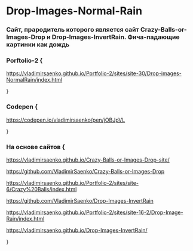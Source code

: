# Drop-Images-Normal-Rain
 
### Сайт, прародитель которого является сайт Crazy-Balls-or-Images-Drop и Drop-Images-InvertRain. Фича-падающие картинки как дождь

### Porftolio-2 {

https://vladimirsaenko.github.io/Portfolio-2/sites/site-30/Drop-images-NormalRain/index.html

}

### Codepen {

https://codepen.io/vladimirsaenko/pen/jOBJpVL

}

### На основе сайтов {

https://vladimirsaenko.github.io/Crazy-Balls-or-Images-Drop-site/

https://github.com/VladimirSaenko/Crazy-Balls-or-Images-Drop

https://vladimirsaenko.github.io/Portfolio-2/sites/site-6/Crazy%20Balls/index.html

https://github.com/VladimirSaenko/Drop-Images-InvertRain

https://vladimirsaenko.github.io/Portfolio-2/sites/site-16-2/Drop-Image-Rain/index.html

https://vladimirsaenko.github.io/Drop-Images-InvertRain/

}
